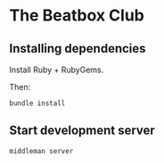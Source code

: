 # The Beatbox Club

## Installing dependencies

Install Ruby + RubyGems.

Then:

```
bundle install
```

## Start development server

```
middleman server
```
